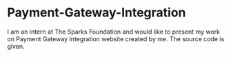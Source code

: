 # Payment-Gateway-Integration
I am an intern at The Sparks Foundation and would like to present my work on Payment Gateway Integration website created by me. The source code is given.
